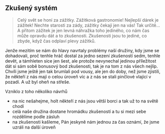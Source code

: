 ## Zkušený systém

> Celý svět se honí za zážitky. Zážitková gastronomie! Nejlepší dárek je zážitek! Nechte starosti za zády, zážitky čekají jen na vás! Tak určitě... A přitom zážitek je jen levná náhražka toho jediného, co nám čas může opravdu dát a to zkušenosti. Zkušenosti jsou to jediné, co zbyde, když čas odplaví plevy zážitků.

Jenže mezitím se nám do hlavy navrtaly problémy naší družiny, kdy jsme se dohadovali, proč tenhle hráč dostal za jedno sezení zkušeností sedm, tenhle devět, a támhleten sice jen šest, ale protože nevynechal jedinou příležitost dát si sám sobě bonusový bod zkušenosti, tak je na tom z nás všech nejlíp. Chvíli jsme ještě jen tak brumlali pod vousy, ale jen do doby, než jsme zjistili, že někteří z nás mají o celou úroveň víc a z nás se stali pinčlové vlající v pozadí. A už byl oheň na střeše.

Vzniklo z toho několiko návrhů

- na nic nešahejme, holt někteří z nás jsou větší borci a tak už to na světě chodí
- celá naše družina dostane hromádku zkušeností a tu si mezi sebe rozdělíme podle zásluh
- na zkušenosti kašleme, Pán jeskyně nám jednou za čas oznámí, že jsme uzráli na další úroveň